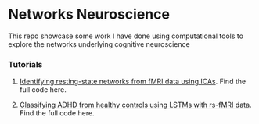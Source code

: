 # Networks Neuroscience
This repo showcase some work I have done using computational tools to explore the networks underlying cognitive neuroscience

### Tutorials 

1. [Identifying resting-state networks from fMRI data using ICAs](https://medium.com/@gili.karni/exploring-cognitive-differences-via-resting-state-networks-2112bf5291e2). Find the full code here.

2. [Classifying ADHD from healthy controls using LSTMs with rs-fMRI data](https://medium.com/@gili.karni/classifying-adhd-from-healthy-controls-using-lstms-with-rs-fmri-data-300c1f3e9697). Find the full code here.
